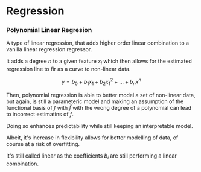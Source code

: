 # Regression

### Polynomial Linear Regresion

A type of linear regression, that adds higher order linear combination to a vanilla linear regression regressor.

It adds a degree $n$ to a given feature $x_i$ which then allows for the estimated regression line to fir as a curve to non-linear data. 

<div align = 'center'>

$y = b_0 + b_1x_1 + b_2x_1^2 + ... + b_nx^n$
</div>

Then, polynomial regression is able to better model a set of non-linear data, but again, is still a parameteric model and making an assumption of the functional basis of $f$ with $\hat{f}$ with the wrong degree of a polynomial can lead to incorrect estimatins of $f$.

Doing so enhances predictability while still keeping an interpretable model.

Albeit, it's increase in flexibility allows for better modelling of data, of course at a risk of overfitting.

It's still called linear as the coefficients $b_i$ are still performing a linear combination.


